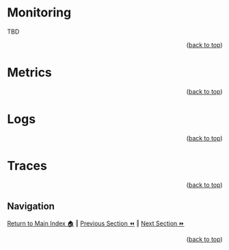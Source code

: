 Monitoring
=============
TBD
<p align="right">(<a href="#monitoring">back to top</a>)</p>

Metrics
=============
<p align="right">(<a href="#monitoring">back to top</a>)</p>

Logs
=============
<p align="right">(<a href="#monitoring">back to top</a>)</p>

Traces
=============
<p align="right">(<a href="#monitoring">back to top</a>)</p>


## Navigation
[Return to Main Index 🏠](../README.md) ‖
[Previous Section ⏪](./deployment.md) ‖ [Next Section ⏩](./scaling.md)
<p align="right">(<a href="#monitoring">back to top</a>)</p>
